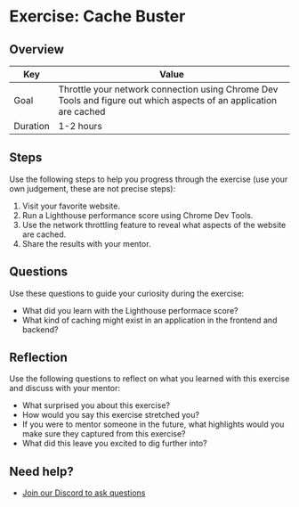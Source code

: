 # Exercise: Cache Buster

## Overview

| Key | Value |
| --- | --- |
| Goal | Throttle your network connection using Chrome Dev Tools and figure out which aspects of an application are cached |
| Duration | 1-2 hours |


## Steps

Use the following steps to help you progress through the exercise (use your own judgement, these are not precise steps):

1. Visit your favorite website. 
2. Run a Lighthouse performance score using Chrome Dev Tools. 
3. Use the network throttling feature to reveal what aspects of the website are cached. 
4. Share the results with your mentor. 

## Questions

Use these questions to guide your curiosity during the exercise:

- What did you learn with the Lighthouse performace score?
- What kind of caching might exist in an application in the frontend and backend? 

## Reflection

Use the following questions to reflect on what you learned with this exercise and discuss with your mentor:

- What surprised you about this exercise?
- How would you say this exercise stretched you? 
- If you were to mentor someone in the future, what highlights would you make sure they captured from this exercise? 
- What did this leave you excited to dig further into? 

## Need help?

- [Join our Discord to ask questions](https://discord.gg/bDVYvG3Czd)
